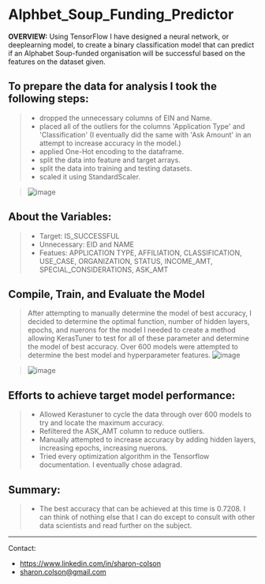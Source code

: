# Alphbet_Soup_Funding_Predictor

**OVERVIEW:** Using TensorFlow I have designed a neural network, or deeplearning model, to create a binary classification model that can predict if an Alphabet Soup-funded organisation will be successful based on the features on the dataset given. 


## To prepare the data for analysis I took the following steps:
> * dropped the unnecessary columns of EIN and Name.
> * placed all of the outliers for the columns 'Application Type' and 'Classification' (I eventually did the same with 'Ask Amount' in an attempt to increase accuracy in the model.)
> * applied One-Hot encoding to the dataframe. 
> * split the data into feature and target arrays.
> * split the data into training and testing datasets. 
> * scaled it using StandardScaler.

> ![image](https://user-images.githubusercontent.com/83737584/141922308-c8432d4a-48f1-420b-aa67-79c6ac5c6553.png)

## About the Variables:
> * Target: IS_SUCCESSFUL
> * Unnecessary: EID and NAME
> * Featues: APPLICATION TYPE, AFFILIATION, CLASSIFICATION, USE_CASE, ORGANIZATION, STATUS, INCOME_AMT, SPECIAL_CONSIDERATIONS, ASK_AMT

## Compile, Train, and Evaluate the Model
> After attempting to manually determine the model of best accuracy, I decided to determine the optimal function, number of hidden layers, epochs, and nuerons for the model I needed to create a method allowing KerasTuner to test for all of these parameter and determine the model of best accuracy. Over 600 models were attempted to determine the best model and hyperparameter features.
> ![image](https://user-images.githubusercontent.com/83737584/141923041-9959c7d5-0e2e-46fa-a6e9-d4e70dc1cbe3.png)

> ![image](https://user-images.githubusercontent.com/83737584/141923280-bf658fc5-fe8e-4858-8555-b3cbc2a9dad8.png)

## Efforts to achieve target model performance:
> * Allowed Kerastuner to cycle the data through over 600 models to try and locate the maximum accuracy.
> * Refiltered the ASK_AMT column to reduce outliers.
> * Manually attempted to increase accuracy by adding hidden layers, increasing epochs, increasing nuerons.
> * Tried every optimization algorithm in the Tensorflow documentation. I eventually chose adagrad. 

## Summary:
> * The best accuracy that can be achieved at this time is 0.7208. I can think of nothing else that I can do except to consult with other data scientists and read further on the subject.  

<hr>
Contact:

* https://www.linkedin.com/in/sharon-colson
* sharon.colson@gmail.com

